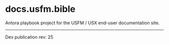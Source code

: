 # docs.usfm.bible
Antora playbook project for the USFM / USX end-user documentation site.

---

Dev publication rev: 25